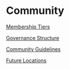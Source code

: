 # Community

[Membership Tiers](Community%20188c4d66578880dc8f98d97f8e5b7cba/Membership%20Tiers%20188c4d66578880f1bfc2d8121a1a9e58.md)

[Governance Structure](Community%20188c4d66578880dc8f98d97f8e5b7cba/Governance%20Structure%20188c4d665788807992f9eccf35068f30.md)

[Community Guidelines](Community%20188c4d66578880dc8f98d97f8e5b7cba/Community%20Guidelines%20188c4d665788806ba9f3e6f6c4418461.md)

[Future Locations](Community%20188c4d66578880dc8f98d97f8e5b7cba/Future%20Locations%20188c4d6657888023a5c8fe05571cf0b3.md)